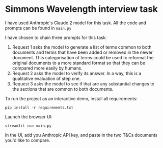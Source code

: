 # Simmons Wavelength interview task

I have used Anthropic's Claude 2 model for this task. All the code and prompts can be found in `main.py`

I have chosen to chain three prompts for this task:

1. Request 1 asks the model to generate a list of terms common to both documents and terms that have been added or removed in the newer document. This categorisation of terms could be used to reformat the original documents to a more standard format so that they can be compared more easily by humans.
2. Request 2 asks the model to verify its answer. In a way, this is a qualitative evaluation of step one.
3. Request 3 asks the model to see if that are any substantial changes to the sections that are common to both documents.

To run the project as an interactive demo, install all requirements:

```
pip install -r requirements.txt
```

Launch the browser UI:
```
streamlit run main.py
```

In the UI, add you Anthropic API key, and paste in the two T&Cs documents you'd like to compare.
